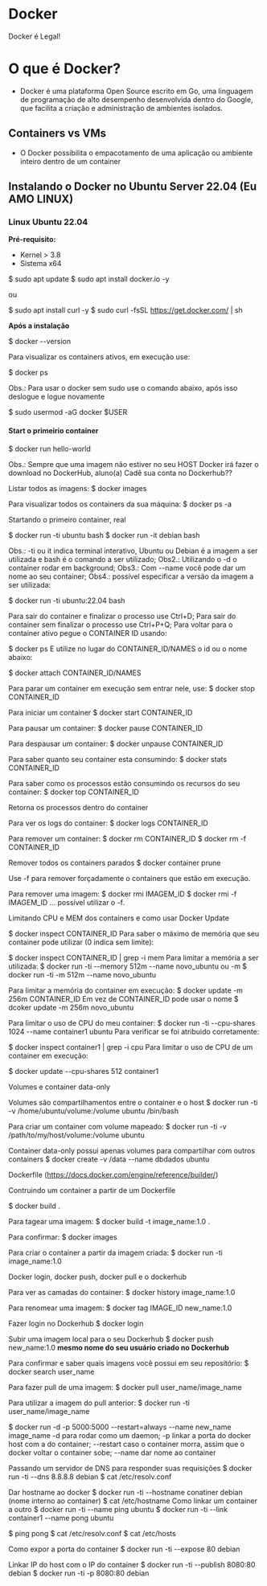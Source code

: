 # Docker
 Docker é Legal!


# O que é Docker?
- Docker é uma plataforma Open Source escrito em Go, uma linguagem de programação de alto desempenho desenvolvida dentro do Google, que facilita a criação e administração de ambientes isolados.

## Containers vs VMs

- O Docker possibilita o empacotamento de uma aplicação ou ambiente inteiro dentro de um container

## Instalando o Docker no Ubuntu Server 22.04  (Eu AMO LINUX)

### Linux Ubuntu 22.04
**Pré-requisito:**
* Kernel > 3.8 
* Sistema x64

$ sudo apt update
$ sudo apt install docker.io -y

ou

$ sudo apt install curl -y
$ sudo curl -fsSL https://get.docker.com/ | sh

__Após a instalação__

$ docker --version

Para visualizar os containers ativos, em execução use:

$ docker ps

Obs.: Para usar o docker sem sudo use o comando abaixo, após isso deslogue e logue novamente 

$ sudo usermod -aG docker $USER


#### Start o primeirio container

$ docker run hello-world

Obs.: Sempre que uma imagem não estiver no seu HOST Docker irá fazer o download no DockerHub, aluno(a) Cadê sua conta no Dockerhub??

Listar todos as imagens:
$ docker images

Para visualizar todos os containers da sua máquina:
$ docker ps -a

Startando o primeiro container, real

$ docker run -ti ubuntu bash
$ docker run -it debian bash 

Obs.: -ti ou it indica terminal interativo, Ubuntu ou Debian é a imagem a ser utilizada e bash é o comando a ser utilizado; 
Obs2.: Utilizando o -d o container rodar em background; 
Obs3.: Com --name você pode dar um nome ao seu container; 
Obs4.: possível especificar a versão da imagem a ser utilizada:

$ docker run -ti ubuntu:22.04 bash


Para sair do container e finalizar o processo use Ctrl+D;
Para sair do container sem finalizar o processo use Ctrl+P+Q;
Para voltar para o container ativo pegue o CONTAINER ID usando:


$ docker ps
E utilize no lugar do CONTAINER_ID/NAMES o id ou o nome abaixo:


$ docker attach CONTAINER_ID/NAMES

Para parar um container em execução sem entrar nele, use:
$ docker stop CONTAINER_ID

Para iniciar um container
$ docker start CONTAINER_ID

Para pausar um container:
$ docker pause CONTAINER_ID

Para despausar um container:
$ docker unpause CONTAINER_ID

Para saber quanto seu container esta consumindo:
$ docker stats CONTAINER_ID

Para saber como os processos estão consumindo os recursos do seu container:
$ docker top CONTAINER_ID

Retorna os processos dentro do container

Para ver os logs do container:
$ docker logs CONTAINER_ID

Para remover um container:
$ docker rm CONTAINER_ID
$ docker rm -f CONTAINER_ID

Remover todos os containers parados
$ docker container prune

Use -f para remover forçadamente o containers que estão em execução. 

Para remover uma imagem:
$ docker rmi IMAGEM_ID
$ docker rmi -f IMAGEM_ID
… possível utilizar o -f.

Limitando CPU e MEM dos containers e como usar Docker Update

$ docker inspect CONTAINER_ID
Para saber o máximo de memória que seu container pode utilizar (0 indica sem limite):

$ docker inspect CONTAINER_ID | grep -i mem
Para limitar a memória a ser utilizada:
$ docker run -ti --memory 512m --name novo_ubuntu
ou -m
$ docker run -ti -m 512m --name novo_ubuntu

Para limitar a memória do container em execução:
$ docker update -m 256m CONTAINER_ID 
Em vez de CONTAINER_ID pode usar o nome
$ dcoker update -m 256m novo_ubuntu

Para limitar o uso de CPU do meu container:
$ docker run -ti --cpu-shares 1024 --name container1 ubuntu
Para verificar se foi atribuido corretamente:

$ docker inspect container1 | grep -i cpu
Para limitar o uso de CPU de um container em execução:

$ docker update --cpu-shares 512 container1

Volumes e container data-only

Volumes são compartilhamentos entre o container e o host
$ docker run -ti -v /home/ubuntu/volume:/volume ubuntu /bin/bash

Para criar um container com volume mapeado:
$ docker run -ti -v /path/to/my/host/volume:/volume ubuntu

Container data-only possui apenas volumes para compartilhar com outros containers
$ docker create -v /data --name dbdados ubuntu

Dockerfile
(https://docs.docker.com/engine/reference/builder/)




Contruindo um container a partir de um Dockerfile

$ docker build .


Para tagear uma imagem:
$ docker build -t image_name:1.0 .

Para confirmar:
$ docker images

Para criar o container a partir da imagem criada:
$ docker run -ti image_name:1.0

Docker login, docker push, docker pull e o dockerhub

Para ver as camadas do container:
$ docker history image_name:1.0

Para renomear uma imagem:
$ docker tag IMAGE_ID new_name:1.0

Fazer login no Dockerhub
$ docker login

Subir uma imagem local para o seu Dockerhub
$ docker push new_name:1.0 **mesmo nome do seu usuário criado no Dockerhub**

Para confirmar e saber quais imagens você possui em seu repositório:
$ docker search user_name

Para fazer pull de uma imagem:
$ docker pull user_name/image_name

Para utilizar a imagem do pull anterior:
$ docker run -ti user_name/image_name


$ docker run -d -p 5000:5000 --restart=always --name new_name image_name
-d para rodar como um daemon; -p linkar a porta do docker host com a do container; --restart caso o container morra, assim que o docker voltar o container sobe; --name dar nome ao container


Passando um servidor de DNS para responder suas requisições
$ docker run -ti --dns 8.8.8.8 debian
$ cat /etc/resolv.conf

Dar hostname ao docker
$ docker run -ti --hostname conatiner debian (nome interno ao container)
$ cat /etc/hostname
Como linkar um container a outro
$ docker run -ti --name ping ubuntu
$ docker run -ti --link container1 --name pong ubuntu

$ ping pong
$ cat /etc/resolv.conf
$ cat /etc/hosts

Como expor a porta do container
$ docker run -ti --expose 80 debian

Linkar IP do host com o IP do container
$ docker run -ti --publish 8080:80 debian
$ docker run -ti -p 8080:80 debian




